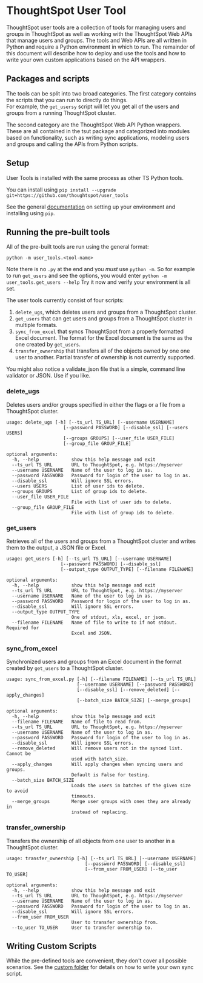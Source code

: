 # ThoughtSpot User Tool

ThoughtSpot user tools are a collection of tools for managing users and groups in ThoughtSpot as well as working with 
the ThoughtSpot Web APIs that manage users and groups.  The tools and Web APIs are all written in Python and 
require a Python environment in which to run.  The remainder of this document will describe how to deploy and use 
the tools and how to write your own custom applications based on the API wrappers.

## Packages and scripts

The tools can be split into two broad categories.  The first category contains the scripts that you can run to directly do things.  
For example, the `get_usersy` script will let you get all of the users and groups from a running ThoughtSpot cluster.

The second category are the ThoughtSpot Web API Python wrappers.  These are all contained in the tsut package and 
categorized into modules based on functionality, such as writing sync applications, modeling users and groups and 
calling the APIs from Python scripts.

## Setup

User Tools is installed with the same process as other TS Python tools.

You can install using `pip install --upgrade git+https://github.com/thoughtspot/user_tools`

See the general [documentation](https://github.com/thoughtspot/community-tools/tree/master/python_tools) on setting 
up your environment and installing using `pip`.

## Running the pre-built tools

All of the pre-built tools are run using the general format: 

`python -m user_tools.<tool-name>`

Note there is no `.py` at the end and you *must* use `python -m`.  So for example to run `get_users` and see the 
options, you would enter `python -m user_tools.get_users --help`  Try it now and verify your environment is all set.

The user tools currently consist of four scripts:
1. `delete_ugs`, which deletes users and groups from a ThoughtSpot cluster.
2. `get_users` that can get users and groups from a ThoughtSpot cluster in multiple formats.
3. `sync_from_excel` that syncs ThoughtSpot from a properly formatted Excel document.  The format for the 
Excel document is the same as the one created by `get_users`.
4. `transfer_ownership` that transfers all of the objects owned by one one user to another.  Partial transfer of
ownership is not currently supported.

You might also notice a validate_json file that is a simple, command line validator or JSON.  Use if 
you like.

### delete_ugs

Deletes users and/or groups specified in either the flags or a file from a ThoughtSpot cluster.

~~~
usage: delete_ugs [-h] [--ts_url TS_URL] [--username USERNAME]
                     [--password PASSWORD] [--disable_ssl] [--users USERS]
                     [--groups GROUPS] [--user_file USER_FILE]
                     [--group_file GROUP_FILE]

optional arguments:
  -h, --help            show this help message and exit
  --ts_url TS_URL       URL to ThoughtSpot, e.g. https://myserver
  --username USERNAME   Name of the user to log in as.
  --password PASSWORD   Password for login of the user to log in as.
  --disable_ssl         Will ignore SSL errors.
  --users USERS         List of user ids to delete.
  --groups GROUPS       List of group ids to delete.
  --user_file USER_FILE
                        File with list of user ids to delete.
  --group_file GROUP_FILE
                        File with list of group ids to delete.
~~~

### get_users

Retrieves all of the users and groups from a ThoughtSpot cluster and writes them to the output, a JSON file or Excel.

~~~
usage: get_users [-h] [--ts_url TS_URL] [--username USERNAME]
                    [--password PASSWORD] [--disable_ssl]
                    [--output_type OUTPUT_TYPE] [--filename FILENAME]

optional arguments:
  -h, --help            show this help message and exit
  --ts_url TS_URL       URL to ThoughtSpot, e.g. https://myserver
  --username USERNAME   Name of the user to log in as.
  --password PASSWORD   Password for login of the user to log in as.
  --disable_ssl         Will ignore SSL errors.
  --output_type OUTPUT_TYPE
                        One of stdout, xls, excel, or json.
  --filename FILENAME   Name of file to write to if not stdout. Required for
                        Excel and JSON.
~~~

### sync_from_excel

Synchronized users and groups from an Excel document in the format created by `get_users` to a ThoughtSpot cluster.

~~~
usage: sync_from_excel.py [-h] [--filename FILENAME] [--ts_url TS_URL]
                          [--username USERNAME] [--password PASSWORD]
                          [--disable_ssl] [--remove_deleted] [--apply_changes]
                          [--batch_size BATCH_SIZE] [--merge_groups]

optional arguments:
  -h, --help            show this help message and exit
  --filename FILENAME   Name of file to read from.
  --ts_url TS_URL       URL to ThoughtSpot, e.g. https://myserver
  --username USERNAME   Name of the user to log in as.
  --password PASSWORD   Password for login of the user to log in as.
  --disable_ssl         Will ignore SSL errors.
  --remove_deleted      Will remove users not in the synced list. Cannot be
                        used with batch_size.
  --apply_changes       Will apply changes when syncing users and groups.
                        Default is False for testing.
  --batch_size BATCH_SIZE
                        Loads the users in batches of the given size to avoid
                        timeouts.
  --merge_groups        Merge user groups with ones they are already in
                        instead of replacing.
~~~


### transfer_ownership

Transfers the ownership of all objects from one user to another in a ThoughtSpot cluster.

~~~
usage: transfer_ownership [-h] [--ts_url TS_URL] [--username USERNAME]
                             [--password PASSWORD] [--disable_ssl]
                             [--from_user FROM_USER] [--to_user TO_USER]

optional arguments:
  -h, --help            show this help message and exit
  --ts_url TS_URL       URL to ThoughtSpot, e.g. https://myserver
  --username USERNAME   Name of the user to log in as.
  --password PASSWORD   Password for login of the user to log in as.
  --disable_ssl         Will ignore SSL errors.
  --from_user FROM_USER
                        User to transfer ownership from.
  --to_user TO_USER     User to transfer ownership to.
~~~

## Writing Custom Scripts

While the pre-defined tools are convenient, they don't cover all possible scenarios.
See the [custom folder]("https://github.com/thoughtspot/user_tools/tree/master/custom") for details on how to write your own
sync script.

